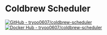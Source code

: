 # Coldbrew Scheduler
[![GitHub - tryoo0607/coldbrew-scheduler](https://img.shields.io/badge/GitHub-tryoo0607%2Fcoldbrew--scheduler-181717?logo=github&logoColor=white&style=flat)](https://github.com/tryoo0607/coldbrew-scheduler)
[![Docker Hub - tryoo0607/coldbrew-scheduler](https://img.shields.io/badge/Docker%20Hub-tryoo0607%2Fcoldbrew--scheduler-2496ED?logo=docker&logoColor=white&style=flat)](https://hub.docker.com/r/tryoo0607/coldbrew-scheduler
)
